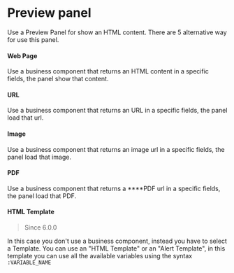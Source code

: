 # Preview panel

Use a Preview Panel for show an HTML content. There are 5 alternative way for use this panel.

#### **Web Page**

Use a business component that returns an HTML content in a specific fields, the panel show that content.

#### **URL**

Use a business component that returns an URL in a specific fields, the panel load that url.

#### **Image**

Use a business component that returns an image url in a specific fields, the panel load that image.

#### **PDF**

Use a business component that returns a ****PDF url in a specific fields, the panel load that PDF.

#### **HTML Template**

> Since 6.0.0

In this case you don't use a business component, instead you have to select a Template. You can use an "HTML Template" or an "Alert Template", in this template you can use all the available variables using the syntax `:VARIABLE_NAME`

